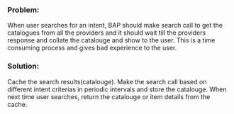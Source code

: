 ### Problem:
When user searches for an intent, BAP should make search call to get the catalogues from all the providers and it should wait till the providers response and collate the catalouge and show to the user. This is a time consuming process and gives bad experience to the user.

### Solution:

Cache the search results(catalouge). Make the search call based on different intent criterias in periodic intervals and store the catalouge. When next time user searches, return the catalouge or item details from the cache.

